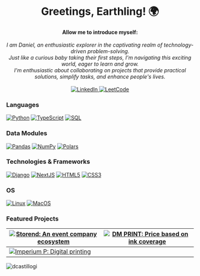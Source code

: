 
<h1 align="center">Greetings, Earthling! 🌍</h1>

<p align="center">
    <b>Allow me to introduce myself:</b><br><br>
    <i>
        I am Daniel, an enthusiastic explorer in the captivating realm of technology-driven problem-solving.<br>
        Just like a curious baby taking their first steps, I'm navigating this exciting world, eager to learn and grow.<br>
        I'm enthusiastic about collaborating on projects that provide practical solutions, simplify tasks, and enhance people's lives.<br>
    </i><br>
    <a href="https://www.linkedin.com/in/danielcgiraldo">
        <img src="https://img.shields.io/badge/LinkedIn-blue?style=flat-square&logo=linkedin" alt="LinkedIn">
    </a>
    <a href="https://leetcode.com/danielcgiraldo">
        <img src="https://img.shields.io/badge/LeetCode-blue?style=flat-square&logo=LeetCode" alt="LeetCode">
    </a>
</p>

### Languages
[![Python](https://img.shields.io/badge/python-black?style=for-the-badge&logo=python)](https://github.com/danielcgiraldo)
[![TypeScript](https://img.shields.io/badge/javascript-black?style=for-the-badge&logo=typescript)](https://github.com/danielcgiraldo)
[![SQL](https://img.shields.io/badge/sql-black?style=for-the-badge&logo=mysql)](https://github.com/danielcgiraldo)

### Data Modules
[![Pandas](https://img.shields.io/badge/pandas-black?style=for-the-badge&logo=pandas)](https://github.com/danielcgiraldo)
[![NumPy](https://img.shields.io/badge/numpy-black?style=for-the-badge&logo=numpy)](https://github.com/danielcgiraldo)
[![Polars](https://img.shields.io/badge/polars-black?style=for-the-badge&logo=polars)](https://github.com/danielcgiraldo)

### Technologies & Frameworks
[![Django](https://img.shields.io/badge/django-black?style=for-the-badge&logo=django)](https://github.com/danielcgiraldo)
[![NextJS](https://img.shields.io/badge/nextjs-black?style=for-the-badge&logo=nextjs)](https://github.com/danielcgiraldo)
[![HTML5](https://img.shields.io/badge/html5-black?style=for-the-badge&logo=html5)](https://github.com/danielcgiraldo)
[![CSS3](https://img.shields.io/badge/css3-black?style=for-the-badge&logo=css3)](https://github.com/danielcgiraldo)

### OS
[![Linux](https://img.shields.io/badge/linux-black?style=for-the-badge&logo=Linux)](https://github.com/danielcgiraldo)
[![MacOS](https://img.shields.io/badge/macos-black?style=for-the-badge&logo=macos)](https://github.com/danielcgiraldo)

### Featured Projects

| [![Storend: An event company ecosystem](https://i.ibb.co/CHQSGFg/STOREND.png)](https://storend.com.co)  | [![DM PRINT: Price based on ink coverage](https://i.ibb.co/S63krfw/DM-PRINT.png)](https://dmprintmed.com)  |
| --- | --- |
| [![Imperium P: Digital printing](https://i.ibb.co/4jfP6y3/IMPERIUM-P.png)](https://imperiump.com) | |

![dcastillogi](https://komarev.com/ghpvc/?username=dcastillogi&color=brightgreen)